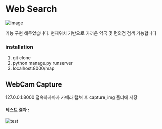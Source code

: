 # Web Search

![image](https://user-images.githubusercontent.com/42461455/110324105-e311bd00-8058-11eb-97d8-b1c28e2cf846.png)

기능 구현 해두었습니다. 현재위치 기반으로 가까운 약국 및 편의점 검색 가능합니다

### installation

1. git clone
2. python manage.py runserver
3. localhost:8000/map


## WebCam Capture

127.0.0.1:8000 접속하자마자 카메라 캡쳐 후 capture_img 폴더에 저장

#### 테스트 결과 :

![test](https://user-images.githubusercontent.com/42461455/110779179-928f9f00-82a6-11eb-81b1-6abf53a1f0ed.png)
